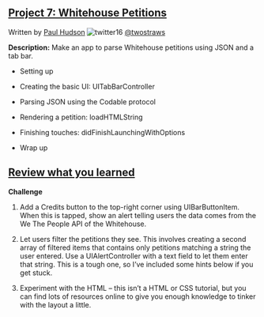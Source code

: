 ## [Project 7: Whitehouse Petitions](https://www.hackingwithswift.com/read/7/overview)
Written by [Paul Hudson](https://www.hackingwithswift.com/about)  ![twitter16](https://github.com/juliangyurov/PH-Project6a/assets/13259596/445c8ea0-65c4-4dba-8e1f-3f2750f0ef51)
  [@twostraws](https://twitter.com/twostraws)

**Description:** Make an app to parse Whitehouse petitions using JSON and a tab bar.

- Setting up

- Creating the basic UI: UITabBarController

- Parsing JSON using the Codable protocol

- Rendering a petition: loadHTMLString

- Finishing touches: didFinishLaunchingWithOptions

- Wrap up

## [Review what you learned ](https://www.hackingwithswift.com/review/hws/project-7-whitehouse-petitions)

**Challenge**

1. Add a Credits button to the top-right corner using UIBarButtonItem. When this is tapped, show an alert telling users the data comes from the We The People API of the Whitehouse.
   
2. Let users filter the petitions they see. This involves creating a second array of filtered items that contains only petitions matching a string the user entered. Use a UIAlertController with a text 
field to let them enter that string. This is a tough one, so I’ve included some hints below if you get stuck.

3. Experiment with the HTML – this isn’t a HTML or CSS tutorial, but you can find lots of resources online to give you enough knowledge to tinker with the layout a little.
